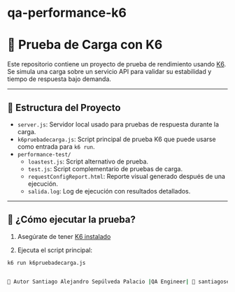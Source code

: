 # qa-performance-k6

# 🚀 Prueba de Carga con K6

Este repositorio contiene un proyecto de prueba de rendimiento usando [K6](https://k6.io/). Se simula una carga sobre un servicio API para validar su estabilidad y tiempo de respuesta bajo demanda.

---

## 📁 Estructura del Proyecto

- `server.js`: Servidor local usado para pruebas de respuesta durante la carga.
- `k6pruebadecarga.js`: Script principal de prueba K6 que puede usarse como entrada para `k6 run`.
- `performance-test/`
  - `loastest.js`: Script alternativo de prueba.
  - `test.js`: Script complementario de pruebas de carga.
  - `requestConfigReport.html`: Reporte visual generado después de una ejecución.
  - `salida.log`: Log de ejecución con resultados detallados.

---

## 🧪 ¿Cómo ejecutar la prueba?

1. Asegúrate de tener [K6 instalado](https://k6.io/docs/getting-started/installation/)

2. Ejecuta el script principal:

```bash
k6 run k6pruebadecarga.js


👤 Autor Santiago Alejandro Sepúlveda Palacio |QA Engineer| 📧 santiagosepulveda.engineer@gmail.com
